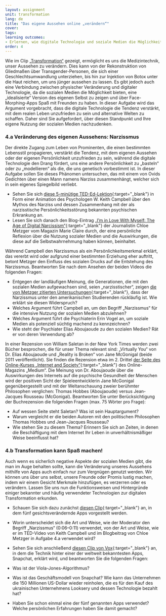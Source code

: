 ```yaml
---
layout: assignment
unit: transformation
lang: de
title: "Das eigene Aussehen online „verändern“"  
cover:
tags:
learning outcomes:
- Erlernen, wie digitale Technologie und soziale Medien die Möglichkeiten der Selbstgestaltung und des Experimentierens mit der Veränderung des eigenen Aussehens erweitern und wie Innovationen in der digitalen Technologie Apps hervorbringen, die zur Unterhaltung genutzt werden können
order: 4
---
```

Wie im Clip [„Transformation“](https://ranke2.uni.lu/de/u/transformation/#c-clip.de) gezeigt, ermöglicht es uns die Medizintechnik, unser Aussehen zu verändern. Dies kann von der Rekonstruktion von Gliedmaßen über Transgender-Personen, die sich einer Geschlechtsumwandlung unterziehen, bis hin zur Injektion von Botox unter die Haut reichen, um uns jünger aussehen zu lassen. Es gibt jedoch auch eine Verbindung zwischen physischer Veränderung und digitaler Technologie, da die sozialen Medien die Möglichkeit bieten, eine „idealisierte“ Version des eigenen Selbst zu zeigen und über Face-Morphing-Apps Spaß mit Freunden zu haben. In dieser Aufgabe wird das Argument vorgebracht, dass die digitale Technologie die Tendenz verstärkt, mit dem realen Leben unzufrieden zu sein und alternative Welten zu schaffen. Daher sind Sie aufgefordert, über diesen Standpunkt und Ihre eigene Nutzung der sozialen Medien nachzudenken.

<!-- more -->

<!-- briefing-student -->



### 4.a Veränderung des eigenen Aussehens: Narzissmus
<!-- section-contents -->

Der direkte Zugang zum Leben von Prominenten, die einen bestimmten Lebensstil propagieren, verstärkt die Tendenz, mit dem eigenen Aussehen oder der eigenen Persönlichkeit unzufrieden zu sein, während die digitale Technologie den Drang fördert, uns eine andere Persönlichkeit zu „basteln“ oder zu „modellieren“ als die, die uns genetisch vorbestimmt ist. In dieser Aufgabe sollen Sie dieses Phänomen untersuchen, das mit einem von Ovids Gedichten über einen Mann namens Narziss zusammenhängt, welcher sich in sein eigenes Spiegelbild verliebt.

- Sehen Sie sich [diese 5-minütige TED-Ed-Lektion](https://youtu.be/arJLy3hX1E8){:target="_blank"} in Form einer Animation des Psychologen W. Keith Campbell über den Mythos des Narziss und dessen Zusammenhang mit der als narzisstische Persönlichkeitsstörung bekannten psychischen Erkrankung an.
- Lesen Sie sich danach den Blog-Eintrag [„I’m in Love With Myself: The Age of Digital Narcissism“](https://www.marieclaire.com/culture/a16767138/social-media-narcissism/){:target="_blank"} der Journalistin Chloe Metzger vom Magazin Marie Claire durch, der eine persönliche Reflexion über die Nutzung sozialer Medien und die Auswirkungen, die diese auf die Selbstwahrnehmung haben können, beinhaltet.

Während Campbell den Narzissmus als ein Persönlichkeitsmerkmal erklärt, das vererbt wird oder aufgrund einer bestimmten Erziehung eher auftritt, betont Metzger den Einfluss des sozialen Drucks auf die Entstehung des Narzissmus. Beantworten Sie nach dem Ansehen der beiden Videos die folgenden Fragen:

- Entgegen der landläufigen Meinung, die Generationen, die mit den sozialen Medien aufgewachsen sind, seien „narzisstischer“, zeigen [die von Metzger zitierten Untersuchungen](https://www.ncbi.nlm.nih.gov/pubmed/29065280){:target="_blank"}, dass der Narzissmus unter den amerikanischen Studierenden rückläufig ist. Wie erklärt sie diesen Widerspruch?
- Welches Argument führt Campbell an, um den Begriff „Narzissmus“ für die intensive Nutzung der sozialen Medien abzulehnen?
- Welches Argument führt die Psychiaterin Erin Vogel an, um soziale Medien als potenziell süchtig machend zu kennzeichnen?
- Wie steht der Psychiater Elias Aboujaoude zu den sozialen Medien? Rät er von deren Verwendung ab?

In einer Rezension von William Saletan in der New York Times werden zwei Bücher besprochen, die für unser Thema relevant sind: „Virtually You“ von Dr. Elias Aboujaoude und „Reality is Broken“ von Jane McGonigal (beide 2011 veröffentlicht). Sie finden die Rezension etwa im 2. Drittel [der Seite des Online-Kurses „Internet and Society“](https://medium.com/@bhsecinternet/thursday-october-8-class-5-16646a58f4de){:target="_blank"} des Online-Magazins „Medium“. Die Meinung von Dr. Aboujaoude über die Auswirkungen des Internets auf die psychische Gesundheit der Menschen wird der positiven Sicht der Spieleentwicklerin Jane McGonigal gegenübergestellt und mit der Weltanschauung zweier berühmter Philosophen verglichen: Thomas Hobbes (Aboujaoude) versus Jean-Jacques Rousseau (McGonigal). Beantworten Sie unter Berücksichtigung der Buchrezension die folgenden Fragen (max. 75 Wörter pro Frage):

- Auf wessen Seite steht Saletan? Was ist sein Hauptargument?
- Warum vergleicht er die beiden Autoren mit den politischen Philosophen Thomas Hobbes und Jean-Jacques Rousseau?
- Wie stehen Sie zu diesem Thema? Erinnern Sie sich an Zeiten, in denen die Beschäftigung mit dem Internet Ihr Leben in unverhältnismäßiger Weise beeinflusst hat?



<!-- section -->  

### 4.b Transformation kann Spaß machen!
<!-- section-contents -->

Auch wenn es sicherlich negative Aspekte der sozialen Medien gibt, die man im Auge behalten sollte, kann die Veränderung unseres Aussehens mithilfe von Apps auch einfach nur zum Vergnügen genutzt werden. Wir können uns über uns selbst, unsere Freunde oder Promis lustig machen, indem wir einem Gesicht Merkmale hinzufügen, es verzerren oder es verändern. Lassen Sie uns nun die Funktionsweisen und Hintergründe einiger bekannter und häufig verwendeter Technologien zur digitalen Transformation erkunden.

- Schauen Sie sich dazu zunächst [diesen Clip](https://www.youtube.com/watch?v=LN-5fJS_SBs){:target="_blank"} an, in dem fünf gesichtsverändernde Apps vorgestellt werden.
- Worin unterscheidet sich die Art und Weise, wie der Moderator den Begriff „Narzissmus“ (0:06–0:11) verwendet, von der Art und Weise, wie er im TED-Video von Keith Campbell und im Blogbeitrag von Chloe Metzger in Aufgabe 4.a verwendet wird?

- Sehen Sie sich anschließend [diesen Clip von Vox](https://youtu.be/Pc2aJxnmzh0){:target="_blank"} an, in dem die Technik hinter einer der weltweit bekanntesten Apps, Snapchat, erklärt wird, und beantworten Sie die folgenden Fragen:
- Was ist der Viola-Jones-Algorithmus?
- Was ist das Geschäftsmodell von Snapchat? Wie kann das Unternehmen die 150 Millionen US-Dollar wieder reinholen, die es für den Kauf des ukrainischen Unternehmens Looksery und dessen Technologie bezahlt hat?
- Haben Sie schon einmal eine der fünf genannten Apps verwendet? Welche persönlichen Erfahrungen haben Sie damit gemacht?



<!-- section -->
